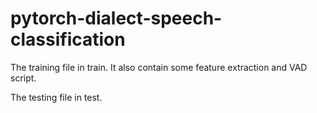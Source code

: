 # pytorch-dialect-speech-classification
The training file in train. It also contain some feature extraction and VAD script.

The testing file in test.
